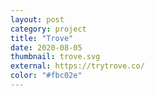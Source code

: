 ```yaml
---
layout: post
category: project
title: "Trove"
date: 2020-08-05
thumbnail: trove.svg
external: https://trytrove.co/
color: "#fbc02e"
---
```


